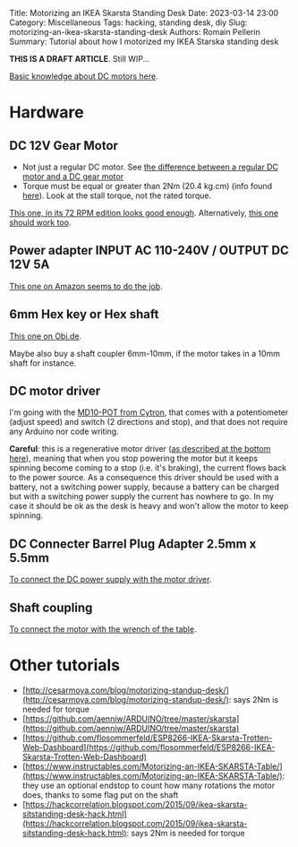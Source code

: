 Title: Motorizing an IKEA Skarsta Standing Desk
Date: 2023-03-14 23:00
Category: Miscellaneous
Tags: hacking, standing desk, diy
Slug: motorizing-an-ikea-skarsta-standing-desk
Authors: Romain Pellerin
Summary: Tutorial about how I motorized my IKEA Starska standing desk

**THIS IS A DRAFT ARTICLE**. Still WIP...

[Basic knowledge about DC motors here](https://www.cytron.io/tutorial/5-easiest-ways-control-dc-motor).

# Hardware

## DC 12V Gear Motor

- Not just a regular DC motor. See [the difference between a regular DC motor and a DC gear motor](https://electronics.stackexchange.com/questions/97477/difference-between-a-dc-motor-and-gear-motor)
- Torque must be equal or greater than 2Nm (20.4 kg.cm) (info found [here](http://cesarmoya.com/blog/motorizing-standup-desk/)). Look at the stall torque, not the rated torque.

[This one, in its 72 RPM edition looks good enough](https://de.aliexpress.com/item/32968002582.html?s...&gatewayAdapt=glo2deu). Alternatively, [this one should work too](https://www.pololu.com/product/4745).

## Power adapter INPUT AC 110-240V / OUTPUT DC 12V 5A

[This one on Amazon seems to do the job](https://www.amazon.de/12V-voltage-transformer-power-adapter/dp/B07L5GP7SD).

## 6mm Hex key or Hex shaft

[This one on Obi.de](https://www.obi.de/schluessel-abzieher/lux-sechskant-schluessel-comfort-6-mm/p/3471075).

Maybe also buy a shaft coupler 6mm-10mm, if the motor takes in a 10mm shaft for instance.

## DC motor driver

I'm going with the [MD10-POT from Cytron](https://www.cytron.io/p-10-amp-7v-30v-potentiometer-and-switch-control-dc-motor-driver), that comes with a potentiometer (adjust speed) and switch (2 directions and stop), and that does not require any Arduino nor code writing.

**Careful**: this is a regenerative motor driver ([as described at the bottom here](https://www.cytron.io/tutorial/md10-pot-controlling-dc-motor-without-writing-code)), meaning that when you stop powering the motor but it keeps spinning become coming to a stop (i.e. it's braking), the current flows back to the power source. As a consequence this driver should be used with a battery, not a switching power supply, because a battery can be charged but with a switching power supply the current has nowhere to go. In my case it should be ok as the desk is heavy and won't allow the motor to keep spinning.

## DC Connecter Barrel Plug Adapter 2.5mm x 5.5mm

[To connect the DC power supply with the motor driver](https://www.amazon.de/dp/B09TB4D8ZT).

## Shaft coupling

[To connect the motor with the wrench of the table](https://www.amazon.de/dp/B07PW4GKBM).

# Other tutorials

- [http://cesarmoya.com/blog/motorizing-standup-desk/](http://cesarmoya.com/blog/motorizing-standup-desk/): says 2Nm is needed for torque
- [https://github.com/aenniw/ARDUINO/tree/master/skarsta](https://github.com/aenniw/ARDUINO/tree/master/skarsta)
- [https://github.com/flosommerfeld/ESP8266-IKEA-Skarsta-Trotten-Web-Dashboard](https://github.com/flosommerfeld/ESP8266-IKEA-Skarsta-Trotten-Web-Dashboard)
- [https://www.instructables.com/Motorizing-an-IKEA-SKARSTA-Table/](https://www.instructables.com/Motorizing-an-IKEA-SKARSTA-Table/): they use an optional endstop to count how many rotations the motor does, thanks to some flag put on the shaft
- [https://hackcorrelation.blogspot.com/2015/09/ikea-skarsta-sitstanding-desk-hack.html](https://hackcorrelation.blogspot.com/2015/09/ikea-skarsta-sitstanding-desk-hack.html): says 2Nm is needed for torque

